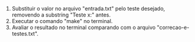 1. Substituir o valor no arquivo "entrada.txt" pelo teste desejado, removendo a substring "Teste x:" antes.
2. Executar o comando "make" no terminal.
3. Avaliar o resultado no terminal comparando com o arquivo "correcao-e-testes.txt".